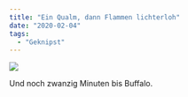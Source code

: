 ```yaml
---
title: "Ein Qualm, dann Flammen lichterloh"
date: "2020-02-04"
tags:
  - "Geknipst"
---
```


![](/images/3FDE6B5A-5AA1-4C3B-A9E3-75A6A20E00F2-1024x768.jpeg)

Und noch zwanzig Minuten bis Buffalo.
